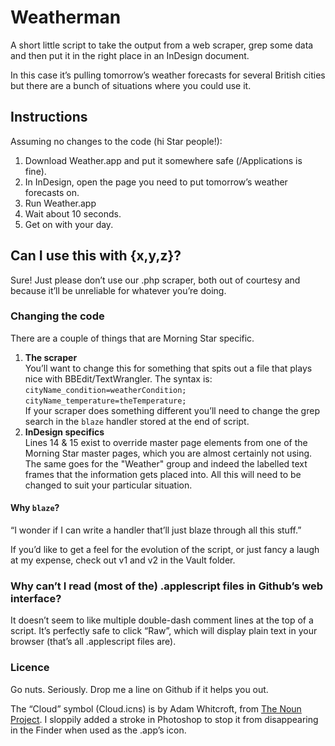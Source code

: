 # Weatherman

A short little script to take the output from a web scraper, grep some data and then put it in the right place in an InDesign document.

In this case it’s pulling tomorrow’s weather forecasts for several British cities but there are a bunch of situations where you could use it.

## Instructions
Assuming no changes to the code (hi Star people!):

1. Download Weather.app and put it somewhere safe (/Applications is fine).
2. In InDesign, open the page you need to put tomorrow’s weather forecasts on.
3. Run Weather.app
4. Wait about 10 seconds.
5. Get on with your day.

## Can I use this with {x,y,z}?
Sure! Just please don’t use our .php scraper, both out of courtesy and because it’ll be unreliable for whatever you’re doing.

### Changing the code
There are a couple of things that are Morning Star specific.

1. **The scraper**  
You’ll want to change this for something that spits out a file that plays nice with BBEdit/TextWrangler. The syntax is:  
	`cityName_condition=weatherCondition; `  
	`cityName_temperature=theTemperature; `  
If your scraper does something different you’ll need to change the grep search in the `blaze` handler stored at the end of script.
2. **InDesign specifics**  
Lines 14 & 15 exist to override master page elements from one of the Morning Star master pages, which you are almost certainly not using. The same goes for the "Weather" group and indeed the labelled text frames that the information gets placed into. All this will need to be changed to suit your particular situation.

#### Why `blaze`?
“I wonder if I can write a handler that’ll just blaze through all this stuff.”

If you’d like to get a feel for the evolution of the script, or just fancy a laugh at my expense, check out v1 and v2 in the Vault folder.

### Why can’t I read (most of the) .applescript files in Github’s web interface?
It doesn’t seem to like multiple double-dash comment lines at the top of a script. It’s perfectly safe to click “Raw”, which will display plain text in your browser (that’s all .applescript files are).

### Licence
Go nuts. Seriously. Drop me a line on Github if it helps you out.

The “Cloud” symbol (Cloud.icns) is by Adam Whitcroft, from [The Noun Project](http://thenounproject.com). I sloppily added a stroke in Photoshop to stop it from disappearing in the Finder when used as the .app’s icon.